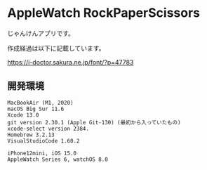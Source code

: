 # AppleWatch RockPaperScissors

じゃんけんアプリです。

作成経過は以下に記載しています。

https://i-doctor.sakura.ne.jp/font/?p=47783


## 開発環境

```
MacBookAir (M1, 2020)
macOS Big Sur 11.6
Xcode 13.0
git version 2.30.1 (Apple Git-130) (最初から入っていたもの)
xcode-select version 2384.
Homebrew 3.2.13
VisualStudioCode 1.60.2

iPhone12mini, iOS 15.0
AppleWatch Series 6, watchOS 8.0 
```

